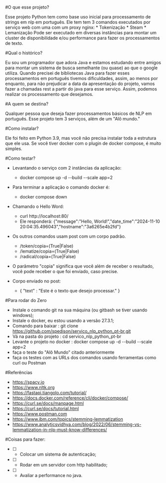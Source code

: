 #O que esse projeto?

   Esse projeto Python tem como base uso inicial para processamento de strings em nlp em português.
   Ele tem tem 3 comandos executados por serviço web com uma com um proxy nginx:
      * Tokenização
      * Steam
      * Lemanização
   Pode ser executado em diversas instâncias para montar um cluster de disponibilidade e/ou performance para fazer os processamentos de texto.


#Qual o histórico?

   Eu sou um programador que adora Java e estamos estudando entre amigos para montar um sistema de busca semelhante (ou quase) ao que o google utiliza.
   Quando precisei de bibliotecas Java para fazer esses processamentos em português tivemos dificuldades, assim, ao menos por enquanto, para não prejudicar a data da apresentação do projeto, vamos fazer a chamadas rest a partir do java para esse serviço. 
   Assim, podemos realizar os processamento que desejamos.


#A quem se destina?

  Qualquer pessoa que deseja fazer processamentos básicos de NLP em português. 
  Esse projeto tem 3 serviços, além de um "Alô mundo."


#Como instalar?

  Ele foi feito em Python 3.9, mas você não precisa instalar toda a estrutura que ele usa. 
  Se você tiver docker com o plugin de docker compose, é muito simples.

  
#Como testar?

  * Levantando o serviço com 2 instâncias da aplicação:
    - docker compose up -d  --build --scale app=2
    
  * Para terminar a aplicação o comando docker é:
    - docker compose down
    
  * Chamando o Hello Word:
    - curl http://localhost:80/ 
    - Ele responderá: {"message":"Hello, World!","date_time":"2024-11-10 20:04:35.496043","hostname":"3a6265e4b2fd"}
    
  * Os outros comandos usam post com um corpo padrão.
    - /token/copia=(True|False)
    - /lematize/copia=(True|False)
    - /radical/copia=(True|False)
    
  * O parâmetro "copia" significa que você além de receber o resultado, você pode receber o que foi enviado, caso precise.
  * Corpo enviado no post:
    -  {
         "text" : "Este é o texto que desejo processar."
       }


#Para rodar do Zero
 - Instale o comando git na sua máquina (ou gitbash se tiver usando windows);
 - Instale o docker, eu estou usando a versão 27.3.1;
 - Comando para baixar : git clone https://github.com/spedison/servico_nlp_python_pt-br.git
 - Vá na pasta do projeto : cd servico_nlp_python_pt-br
 - Levante o projeto no docker : docker compose up -d  --build --scale app=2 
 - faça o teste do "Alô Mundo" citado anteriormente
 - faça os testes com as URLs dos comandos usando ferramentas como curl ou Postman

#Referências
 - https://spacy.io
 - https://www.nltk.org
 - https://fastapi.tiangolo.com/tutorial/
 - https://docs.docker.com/reference/cli/docker/compose/
 - https://curl.se/docs/manpage.html
 - https://curl.se/docs/tutorial.html
 - https://www.postman.com
 - https://www.ibm.com/topics/stemming-lemmatization
 - https://www.analyticsvidhya.com/blog/2022/06/stemming-vs-lemmatization-in-nlp-must-know-differences/

#Coisas para fazer:

   - [ ] - Colocar um sistema de autenticação;
   - [ ] - Rodar em um servidor com http habilitado;
   - [ ] - Avaliar a performance no java.
